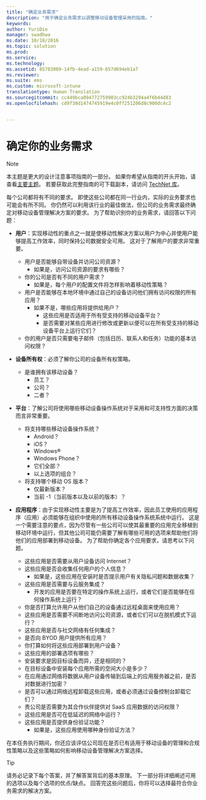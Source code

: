 ```yaml
---
title: "确定业务需求"
description: "用于确定业务需求以调整移动设备管理采用的指南。"
keywords: 
author: YuriDio
manager: swadhwa
ms.date: 10/18/2016
ms.topic: solution
ms.prod: 
ms.service: 
ms.technology: 
ms.assetid: 85783069-14fb-4ead-a159-657d694eb1a7
ms.reviewer: 
ms.suite: ems
ms.custom: microsoft-intune
translationtype: Human Translation
ms.sourcegitcommit: cc449bca094772759983cc924b3294a4f6b44d83
ms.openlocfilehash: cd9f30d1474745919e4c0ff251206d8c900dc4c2


---
```


# 确定你的业务需求

>[!NOTE]
>本主题是更大的设计注意事项指南的一部分。 如果你希望从指南的开头开始，请查看[主要主题](mdm-design-considerations-guide.md)。 若要获取此完整指南的可下载副本，请访问 [TechNet 库](https://gallery.technet.microsoft.com/Mobile-Device-Management-7d401582)。

每个公司都将有不同的要求。 即使这些公司都在同一行业内，实际的业务要求也可能会有所不同。 你仍然可以利用该行业的最佳做法，但公司的业务需求最终确定对移动设备管理解决方案的要求。 为了帮助识别你的业务需求，请回答以下问题：

- **用户**：实现移动性的重点之一就是使移动性解决方案以用户为中心并使用户能够提高工作效率，同时保持公司数据安全可用。 这对于了解用户的要求非常重要。
    - 用户是否能够自带设备并访问公司资源？
        - 如果是，访问公司资源的要求有哪些？
    - 你的公司是否有不同的用户需求？
        - 如果是，每个用户的配置文件将怎样影响着移动性策略？
    - 用户是否能够在本地环境中通过自己的设备访问他们拥有访问权限的所有应用？
        - 如果不是，哪些应用将提供给用户？
            - 这些应用是否适用于所有受支持的移动设备平台？
            - 是否需要对某些应用进行修改或更新以便可以在所有受支持的移动设备平台上运行它们？
    - 你的用户是否只需要电子邮件（包括日历、联系人和任务）功能的基本访问权限？

- **设备所有权**：必须了解你公司的设备所有权策略。
    - 是谁拥有该移动设备？ 
        - 员工？
        - 公司？  
        - 二者？
- **平台**：了解公司将使用哪些移动设备操作系统对于采用和可支持性方面的决策而言非常重要。
    - 将支持哪些移动设备操作系统？
        - Android？
        - iOS？
        - Windows®
        - Windows Phone？
        - 它们全部？
        - 以上选项的组合？
    - 将支持哪个移动 OS 版本？
        - 仅最新版本？
        - 当前 -1（当前版本以及以前的版本）？
- **应用程序**：由于实现移动性主要是为了提高工作效率，因此员工使用的应用程序（应用）必须能够在组织中使用的所有移动设备操作系统系统中运行。 这是一个需要注意的要点，因为尽管有一些公司可以使其最重要的应用完全移植到移动环境中运行，但其他公司可能仍需要了解有哪些可用的选项来帮助他们将他们的应用部署到移动设备。 为了帮助你确定各个应用要求，请思考以下问题。
    - 这些应用是否需要从用户设备访问 Internet？ 
    - 这些应用是否会收集任何用户的个人信息？
        - 如果是，这些应用在安装时是否提示用户有关隐私问题和数据收集？
    - 这些应用是否需要与云服务集成？
        - 开发的应用是否要在特定的操作系统上运行，或者它们是否能够在任何操作系统上运行？
    - 你是否打算允许用户从他们自己的设备通过远程桌面来使用应用？
    - 这些应用是否需要不间断地访问公司资源，或者它们可以在脱机模式下运行？
    - 这些应用是否与社交网络有任何集成？
    - 是否向 BYOD 用户提供所有应用？
    - 你打算如何将这些应用部署到用户设备？
    - 这些应用的部署选项有哪些？
    - 安装要求是因目标设备而异，还是相同的？
    - 在目标设备中安装每个应用所需的空间大小是多少？ 
    - 在应用通过网络将数据从用户设备传输到后端上的应用服务器之前，是否对数据进行加密？
    - 是否可以通过网络远程卸载这些应用，或者必须通过设备控制台卸载它们？
    - 贵公司是否需要为其合作伙伴提供对 SaaS 应用数据的访问权限？
    - 这些应用是否可在低延迟的网络中运行？ 
    - 这些应用是否提供身份验证功能？
        - 如果是，这些应用使用哪种身份验证方法？

在本任务执行期间，你还应该评估公司现在是否已有适用于移动设备的管理和合规性策略以及这些策略如何影响移动设备管理解决方案选择。

>[!TIP] 
> 请务必记录下每个答案，并了解答案背后的基本原理。 下一部分将详细阐述可用的选项以及每个选项的优点/缺点。  回答完这些问题后，你将可以选择最符合你业务需求的解决方案。





<!--HONumber=Oct16_HO3-->


